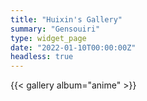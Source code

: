 ```yaml
---
title: "Huixin's Gallery"
summary: "Gensouiri"
type: widget_page
date: "2022-01-10T00:00:00Z" 
headless: true
---
```


{{< gallery album="anime" >}}
